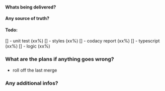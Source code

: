 #### Whats being delivered?

#### Any source of truth?

#### Todo:
[] - unit test (xx%)
[] - styles (xx%)
[] - codacy report (xx%)
[] - typescript (xx%)
[] - logic (xx%)

### What are the plans if anything goes wrong?

- roll off the last merge

### Any additional infos?
